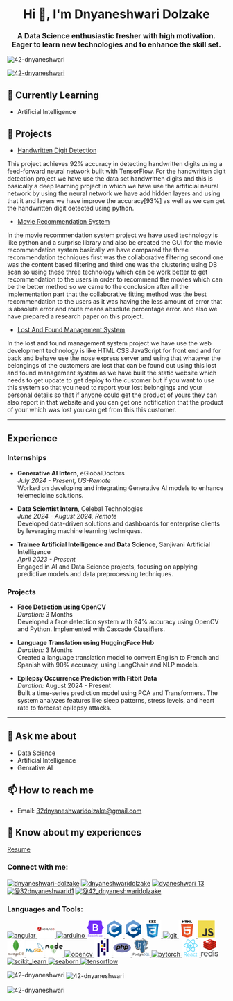 <h1 align="center">Hi 👋, I'm Dnyaneshwari Dolzake</h1>
<h3 align="center">A Data Science enthusiastic fresher with high motivation. Eager to learn new technologies and to enhance the skill set.</h3>

<p align="left"> <img src="https://komarev.com/ghpvc/?username=42-dnyaneshwari&label=Profile%20views&color=0e75b6&style=flat" alt="42-dnyaneshwari" /> </p>

<p align="left"> <a href="https://github.com/ryo-ma/github-profile-trophy"><img src="https://github-profile-trophy.vercel.app/?username=42-dnyaneshwari" alt="42-dnyaneshwari" /></a> </p>

## 🌱 Currently Learning

- Artificial Intelligence

## 🔭 Projects

- [Handwritten Digit Detection](https://github.com/42-Dnyaneshwari/Handwritten_Digit_Detection)
  
This project achieves 92% accuracy in detecting handwritten digits using a feed-forward neural network built with TensorFlow.
For the handwritten digit detection project we have use the data set handwritten digits and this is basically a deep learning project in which we have use the artificial neural network by using the neural network we have add hidden layers and using that it and layers we have improve the accuracy[93%] as well as we can get the handwritten digit detected using python.
- [Movie Recommendation System](https://github.com/42-Dnyaneshwari/Movie_Recommendation_System)
  
In the movie recommendation system project we have used technology is like python and a surprise library and also be created the GUI for the movie recommendation system basically we have compared the three recommendation techniques first was the collaborative filtering second one was the content based filtering and third one was the clustering using DB scan so using these three technology which can be work better to get recommendation to the users in order to recommend the movies which can be the better method so we came to the conclusion after all the implementation part that the collaborative fitting method was the best recommendation to the users as it was having the less amount of error that is absolute error and route means absolute percentage error.
and also we have prepared a research paper on this project.
- [Lost And Found Management System](https://github.com/42-Dnyaneshwari/Lost_And_Found_Management_System)

In the lost and found management system project we have use the web development technology is like HTML CSS JavaScript for front end and for back and behave use the nose express server and using that whatever the belongings of the customers are lost that can be found out using this lost and found management system as we have built the static website which needs to get update to get deploy to the customer but if you want to use this system so that you need to report your lost belongings and your personal details so that if anyone could get the product of yours they can also report in that website and you can get one notification that the product of your which was lost you can get from this this customer.

---
## Experience

### Internships
- **Generative AI Intern**, eGlobalDoctors  
  *July 2024 - Present, US-Remote*  
  Worked on developing and integrating Generative AI models to enhance telemedicine solutions.

- **Data Scientist Intern**, Celebal Technologies  
  *June 2024 - August 2024, Remote*  
  Developed data-driven solutions and dashboards for enterprise clients by leveraging machine learning techniques.

- **Trainee Artificial Intelligence and Data Science**, Sanjivani Artificial Intelligence  
  *April 2023 - Present*  
  Engaged in AI and Data Science projects, focusing on applying predictive models and data preprocessing techniques.

### Projects
- **Face Detection using OpenCV**  
  *Duration:* 3 Months  
  Developed a face detection system with 94% accuracy using OpenCV and Python. Implemented with Cascade Classifiers.

- **Language Translation using HuggingFace Hub**  
  *Duration:* 3 Months  
  Created a language translation model to convert English to French and Spanish with 90% accuracy, using LangChain and NLP models.

- **Epilepsy Occurrence Prediction with Fitbit Data**  
  *Duration:* August 2024 - Present  
  Built a time-series prediction model using PCA and Transformers. The system analyzes features like sleep patterns, stress levels, and heart rate to forecast epilepsy attacks.

---
## 💬 Ask me about

- Data Science
- Artificial Intelligence
- Genrative AI

## 📫 How to reach me

- Email: 32dnyaneshwaridolzake@gmail.com

## 📄 Know about my experiences

[Resume](https://dnyaneshwari-dolzake.tiiny.site/)

<h3 align="left">Connect with me:</h3>
<p align="left">
<a href="https://linkedin.com/in/dnyaneshwari-dolzake" target="blank"><img align="center" src="https://raw.githubusercontent.com/rahuldkjain/github-profile-readme-generator/master/src/images/icons/Social/linked-in-alt.svg" alt="dnyaneshwari-dolzake" height="30" width="40" /></a>
<a href="https://kaggle.com/dnyaneshwaridolzake" target="blank"><img align="center" src="https://raw.githubusercontent.com/rahuldkjain/github-profile-readme-generator/master/src/images/icons/Social/kaggle.svg" alt="dnyaneshwaridolzake" height="30" width="40" /></a>
<a href="https://www.codechef.com/users/dyaneshwari_13" target="blank"><img align="center" src="https://cdn.jsdelivr.net/npm/simple-icons@3.1.0/icons/codechef.svg" alt="dyaneshwari_13" height="30" width="40" /></a>
<a href="https://www.hackerrank.com/@32dnyaneshwarid1" target="blank"><img align="center" src="https://raw.githubusercontent.com/rahuldkjain/github-profile-readme-generator/master/src/images/icons/Social/hackerrank.svg" alt="@32dnyaneshwarid1" height="30" width="40" /></a>
 <a href="https://www.youtube.com/c/@42_dnyaneshwaridolzake" target="blank"><img align="center" src="https://raw.githubusercontent.com/rahuldkjain/github-profile-readme-generator/master/src/images/icons/Social/youtube.svg" alt="@42_dnyaneshwaridolzake" height="30" width="40" /></a>

</p>

<h3 align="left">Languages and Tools:</h3>
<p align="left"> <a href="https://angular.io" target="_blank" rel="noreferrer"> <img src="https://angular.io/assets/images/logos/angular/angular.svg" alt="angular" width="40" height="40"/> </a> <a href="https://angular.io" target="_blank" rel="noreferrer"> <img src="https://raw.githubusercontent.com/devicons/devicon/master/icons/angularjs/angularjs-original-wordmark.svg" alt="angularjs" width="40" height="40"/> </a> <a href="https://www.arduino.cc/" target="_blank" rel="noreferrer"> <img src="https://cdn.worldvectorlogo.com/logos/arduino-1.svg" alt="arduino" width="40" height="40"/> </a> <a href="https://getbootstrap.com" target="_blank" rel="noreferrer"> <img src="https://raw.githubusercontent.com/devicons/devicon/master/icons/bootstrap/bootstrap-plain-wordmark.svg" alt="bootstrap" width="40" height="40"/> </a> <a href="https://www.cprogramming.com/" target="_blank" rel="noreferrer"> <img src="https://raw.githubusercontent.com/devicons/devicon/master/icons/c/c-original.svg" alt="c" width="40" height="40"/> </a> <a href="https://www.w3schools.com/cpp/" target="_blank" rel="noreferrer"> <img src="https://raw.githubusercontent.com/devicons/devicon/master/icons/cplusplus/cplusplus-original.svg" alt="cplusplus" width="40" height="40"/> </a> <a href="https://www.w3schools.com/css/" target="_blank" rel="noreferrer"> <img src="https://raw.githubusercontent.com/devicons/devicon/master/icons/css3/css3-original-wordmark.svg" alt="css3" width="40" height="40"/> </a> <a href="https://git-scm.com/" target="_blank" rel="noreferrer"> <img src="https://www.vectorlogo.zone/logos/git-scm/git-scm-icon.svg" alt="git" width="40" height="40"/> </a> <a href="https://www.w3.org/html/" target="_blank" rel="noreferrer"> <img src="https://raw.githubusercontent.com/devicons/devicon/master/icons/html5/html5-original-wordmark.svg" alt="html5" width="40" height="40"/> </a> <a href="https://developer.mozilla.org/en-US/docs/Web/JavaScript" target="_blank" rel="noreferrer"> <img src="https://raw.githubusercontent.com/devicons/devicon/master/icons/javascript/javascript-original.svg" alt="javascript" width="40" height="40"/> </a> <a href="https://www.mongodb.com/" target="_blank" rel="noreferrer"> <img src="https://raw.githubusercontent.com/devicons/devicon/master/icons/mongodb/mongodb-original-wordmark.svg" alt="mongodb" width="40" height="40"/> </a> <a href="https://www.mysql.com/" target="_blank" rel="noreferrer"> <img src="https://raw.githubusercontent.com/devicons/devicon/master/icons/mysql/mysql-original-wordmark.svg" alt="mysql" width="40" height="40"/> </a> <a href="https://nodejs.org" target="_blank" rel="noreferrer"> <img src="https://raw.githubusercontent.com/devicons/devicon/master/icons/nodejs/nodejs-original-wordmark.svg" alt="nodejs" width="40" height="40"/> </a> <a href="https://opencv.org/" target="_blank" rel="noreferrer"> <img src="https://www.vectorlogo.zone/logos/opencv/opencv-icon.svg" alt="opencv" width="40" height="40"/> </a> <a href="https://pandas.pydata.org/" target="_blank" rel="noreferrer"> <img src="https://raw.githubusercontent.com/devicons/devicon/2ae2a900d2f041da66e950e4d48052658d850630/icons/pandas/pandas-original.svg" alt="pandas" width="40" height="40"/> </a> <a href="https://www.php.net" target="_blank" rel="noreferrer"> <img src="https://raw.githubusercontent.com/devicons/devicon/master/icons/php/php-original.svg" alt="php" width="40" height="40"/> </a> <a href="https://www.postgresql.org" target="_blank" rel="noreferrer"> <img src="https://raw.githubusercontent.com/devicons/devicon/master/icons/postgresql/postgresql-original-wordmark.svg" alt="postgresql" width="40" height="40"/> </a> <a href="https://pytorch.org/" target="_blank" rel="noreferrer"> <img src="https://www.vectorlogo.zone/logos/pytorch/pytorch-icon.svg" alt="pytorch" width="40" height="40"/> </a> <a href="https://reactjs.org/" target="_blank" rel="noreferrer"> <img src="https://raw.githubusercontent.com/devicons/devicon/master/icons/react/react-original-wordmark.svg" alt="react" width="40" height="40"/> </a> <a href="https://redis.io" target="_blank" rel="noreferrer"> <img src="https://raw.githubusercontent.com/devicons/devicon/master/icons/redis/redis-original-wordmark.svg" alt="redis" width="40" height="40"/> </a> <a href="https://scikit-learn.org/" target="_blank" rel="noreferrer"> <img src="https://upload.wikimedia.org/wikipedia/commons/0/05/Scikit_learn_logo_small.svg" alt="scikit_learn" width="40" height="40"/> </a> <a href="https://seaborn.pydata.org/" target="_blank" rel="noreferrer"> <img src="https://seaborn.pydata.org/_images/logo-mark-lightbg.svg" alt="seaborn" width="40" height="40"/> </a> <a href="https://www.tensorflow.org" target="_blank" rel="noreferrer"> <img src="https://www.vectorlogo.zone/logos/tensorflow/tensorflow-icon.svg" alt="tensorflow" width="40" height="40"/> </a> </p>

<p><img align="left" src="https://github-readme-stats.vercel.app/api/top-langs?username=42-dnyaneshwari&show_icons=true&locale=en&layout=compact" alt="42-dnyaneshwari" /></p>

<p>&nbsp;<img align="center" src="https://github-readme-stats.vercel.app/api?username=42-dnyaneshwari&show_icons=true&locale=en" alt="42-dnyaneshwari" /></p>
<p><img align="center" src="https://github-readme-streak-stats.herokuapp.com/?user=42-dnyaneshwari&" alt="42-dnyaneshwari" /></p>

